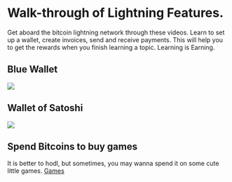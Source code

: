 # Walk-through of Lightning Features.
Get aboard the bitcoin lightning network through these videos. Learn to set up a wallet, create invoices, send and receive payments. This will help you to get the rewards when you finish learning a topic. Learning is Earning.

## Blue Wallet
[![](http://img.youtube.com/vi/kzlGOVateas/0.jpg)](http://www.youtube.com/watch?v=kzlGOVateas "Blue Wallet")

## Wallet of Satoshi
[![](http://img.youtube.com/vi/7JTxwhe6Pnk/0.jpg)](http://www.youtube.com/embed/7JTxwhe6Pnk?start=80&end=407 "Wallet of Satoshi")

## Spend Bitcoins to buy games
It is better to hodl, but sometimes, you may wanna spend it on some cute little games.
[Games](https://www.bitrefill.com/gaming/?hl=en)

